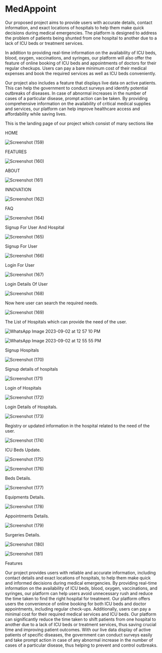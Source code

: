# MedAppoint
Our proposed project aims to provide users with accurate details, contact information, and exact locations of hospitals to help them make quick decisions during medical emergencies. The platform is designed to address the problem of patients being shunted from one hospital to another due to a lack of ICU beds or treatment services.

In addition to providing real-time information on the availability of ICU beds, blood, oxygen, vaccinations, and syringes, our platform will also offer the feature of online booking of ICU beds and appointments of doctors for their regular checkups. Users can pay a bare minimum cost of their medical expenses and book the required services as well as ICU beds conveniently.

Our project also includes a feature that displays live data on active patients. This can help the government to conduct surveys and identify potential outbreaks of diseases. In case of abnormal increases in the number of cases of a particular disease, prompt action can be taken. By providing comprehensive information on the availability of critical medical supplies and services, our platform can help improve healthcare access and affordability while saving lives.

This is the landing page of our project which consist of many sections like

HOME

![Screenshot (159)](https://github.com/mrenigmatic19/MedAppoint/assets/119398306/a00da68a-d0dd-48ed-85e2-62c83c4a2ad8)

FEATURES

![Screenshot (160)](https://github.com/mrenigmatic19/MedAppoint/assets/119398306/23bac911-5f50-47aa-9138-2fa48bc04099)

ABOUT

![Screenshot (161)](https://github.com/mrenigmatic19/MedAppoint/assets/119398306/0a2614da-bcdb-401d-b8ec-78b3a7de641b)

INNOVATION

![Screenshot (162)](https://github.com/mrenigmatic19/MedAppoint/assets/119398306/791c05f7-1c3f-477e-8d5f-523488d8467a)

FAQ

![Screenshot (164)](https://github.com/mrenigmatic19/MedAppoint/assets/119398306/f7cc8fcf-428c-40b8-b832-f0e985b5351b)

Signup For User And Hospital

![Screenshot (165)](https://github.com/mrenigmatic19/MedAppoint/assets/119398306/2c1dd007-4152-498c-9704-fb6023ba2348)

Signup For User

![Screenshot (166)](https://github.com/mrenigmatic19/MedAppoint/assets/119398306/682cba4d-16b4-4c39-808c-ad258004f9b4)

Login For User

![Screenshot (167)](https://github.com/mrenigmatic19/MedAppoint/assets/119398306/fcf05674-5e33-4257-ad9f-c36c189e2d50)

Login Details Of User

![Screenshot (168)](https://github.com/mrenigmatic19/MedAppoint/assets/119398306/b037dbdb-a2cc-4976-8a93-625e10b7ab64)

Now here user can search the required needs.

![Screenshot (169)](https://github.com/mrenigmatic19/MedAppoint/assets/119398306/b47f6b44-ee04-4794-8bbf-3aceec6a0196)

The List of Hospitals which can provide the need of the user.

![WhatsApp Image 2023-09-02 at 12 57 10 PM](https://github.com/mrenigmatic19/MedAppoint/assets/119398306/76469c53-789b-4244-a06e-8a6bd5510701)

![WhatsApp Image 2023-09-02 at 12 55 55 PM](https://github.com/mrenigmatic19/MedAppoint/assets/119398306/ca3bbdda-e34b-400f-8c46-5797bef8bca9)

Signup Hospitals

![Screenshot (170)](https://github.com/mrenigmatic19/MedAppoint/assets/119398306/08201f22-ad05-4558-85b3-1930e506ce21)

Signup details of hospitals

![Screenshot (171)](https://github.com/mrenigmatic19/MedAppoint/assets/119398306/f5ba2fcb-4d96-4e8d-8b32-0b57fd2c497e)

Login of Hospitals

![Screenshot (172)](https://github.com/mrenigmatic19/MedAppoint/assets/119398306/756fe3a9-489f-41c7-a076-cda66ba0eda1)

Login Details of Hospitals.

![Screenshot (173)](https://github.com/mrenigmatic19/MedAppoint/assets/119398306/b0e78874-a7d6-4bcb-a145-4590d98dee16)

Registry or updated information in the hospital related to the need of the user.

![Screenshot (174)](https://github.com/mrenigmatic19/MedAppoint/assets/119398306/772e76c8-7c7c-422c-b6da-a98a67c2379c)

ICU Beds Update.

![Screenshot (175)](https://github.com/mrenigmatic19/MedAppoint/assets/119398306/a1e489b5-45e6-4668-b56b-686a764f8db7)

![Screenshot (176)](https://github.com/mrenigmatic19/MedAppoint/assets/119398306/e85fb8c8-5cdc-4ac1-90d7-91d41e935091)

Beds Details.

![Screenshot (177)](https://github.com/mrenigmatic19/MedAppoint/assets/119398306/8afadc38-c66b-497a-8623-cf6d1d0b6d23)

Equipments Details.

![Screenshot (178)](https://github.com/mrenigmatic19/MedAppoint/assets/119398306/cfc4d4dc-2bbc-4d67-bf32-3ccd7aa3d239)

Appointments Details.

![Screenshot (179)](https://github.com/mrenigmatic19/MedAppoint/assets/119398306/eb1a2998-0787-41bb-a360-28269f0ca00a)

Surgeries Details.

![Screenshot (180)](https://github.com/mrenigmatic19/MedAppoint/assets/119398306/cce2dd2e-fde8-46de-ad71-dc35da26eba4)

![Screenshot (181)](https://github.com/mrenigmatic19/MedAppoint/assets/119398306/b4150249-038d-432c-b99c-02e6e9ca891a)

Features

Our project provides users with reliable and accurate information, including contact details and exact locations of hospitals, to help them make quick and informed decisions during medical emergencies.
By providing real-time information on the availability of ICU beds, blood, oxygen, vaccinations, and syringes, our platform can help users avoid unnecessary rush and reduce the time taken to find the right hospital for treatment.
Our platform offers users the convenience of online booking for both ICU beds and doctor appointments, including regular check-ups. Additionally, users can pay a minimal cost for their required medical services and ICU beds. 
Our platform can significantly reduce the time taken to shift patients from one hospital to another due to a lack of ICU beds or treatment services, thus saving crucial time and improving patient outcomes.
With our live data display of active patients of specific diseases, the government can conduct surveys easily and take prompt action in case of any abnormal increase in the number of cases of a particular disease, thus helping to prevent and control outbreaks.

